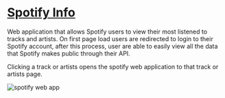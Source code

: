 # [Spotify Info](http://www.micjdo.com/spotify/)

Web application that allows Spotify users to view their most listened to tracks and artists. On first page load users are redirected to login to their Spotify account, after this process, user are able to easily view all the data that Spotify makes public through their API.

Clicking a track or artists opens the spotify web application to that track or artists page.

![spotify web app](https://user-images.githubusercontent.com/25110762/61998895-90061480-b084-11e9-9e8a-ec254362a943.PNG)
